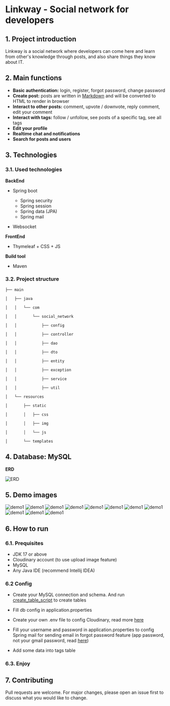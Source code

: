 # Linkway - Social network for developers

## 1. Project introduction
Linkway is a social network where developers can come here and learn from other's knowledge through posts, 
and also share things they know about IT.

## 2. Main functions

- **Basic authentication:** login, register, forgot password, change password
- **Create post:** posts are written in [Markdown](https://www.markdownguide.org/getting-started/) 
 and will be converted to HTML to render in browser
- **Interact to other posts:** comment, upvote / downvote, reply comment, edit your comment
- **Interact with tags:** follow / unfollow, see posts of a specific tag, see all tags
- **Edit your profile**
- **Realtime chat and notifications**
- **Search for posts and users**

## 3. Technologies

### 3.1. Used technologies

**BackEnd**

- Spring boot
  - Spring security
  - Spring session
  - Spring data (JPA)
  - Spring mail

- Websocket

**FrontEnd**

- Thymeleaf + CSS + JS

**Build tool**
- Maven

### 3.2. Project structure
``` 
├── main

│   ├── java

│   │   └── com

│   │       └── social_network

│   │           ├── config

│   │           ├── controller

│   │           ├── dao

│   │           ├── dto

│   │           ├── entity

│   │           ├── exception

│   │           ├── service

│   │           ├── util

│   └── resources

│       ├── static

│       │   ├── css

│       │   ├── img

│       │   └── js

│       └── templates
```

## 4. Database: MySQL
**ERD**

![ERD](images/ERD.png)

## 5. Demo images

![demo1](images/1.png)
![demo1](images/2.png)
![demo1](images/3.png)
![demo1](images/4.png)
![demo1](images/5.png)
![demo1](images/6.png)
![demo1](images/7.png)
![demo1](images/8.png)
![demo1](images/9.png)
![demo1](images/10.png)
![demo1](images/11.png)

## 6. How to run

### 6.1. Prequisites

- JDK 17 or above
- Cloudinary account (to use upload image feature)
- MySQL
- Any Java IDE (recommend Intellij IDEA)

### 6.2 Config

- Create your MySQL connection and schema. And run [create_table_script](create_tables_mysql.sql) to create tables

- Fill db config in application.properties

- Create your own .env file to config Cloudinary, read more [here](https://cloudinary.com/documentation/java_integration)

- Fill your username and password in application.properties to config Spring mail for sending email in forgot password feature
  (app password, not your gmail password, read [here](https://knowledge.workspace.google.com/kb/how-to-create-app-passwords-000009237))

- Add some data into tags table

### 6.3. Enjoy 

## 7. Contributing

Pull requests are welcome. For major changes, please open an issue first to discuss what you would like to change.

